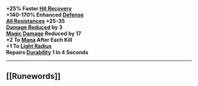**+25% Faster [Hit Recovery](https://diablo.fandom.com/wiki/Hit_Recovery "Hit Recovery")  
+140-170% Enhanced [Defense](https://diablo.fandom.com/wiki/Defense "Defense")  
[All Resistances](https://diablo.fandom.com/wiki/Resistances "Resistances") +25-35  
[Damage Reduced](https://diablo.fandom.com/wiki/Damage_reduction "Damage reduction") by 3  
[Magic Damage](https://diablo.fandom.com/wiki/Arcane "Arcane") Reduced by 17  
+2 To [Mana](https://diablo.fandom.com/wiki/Mana "Mana") After Each Kill  
+1 To [Light Radius](https://diablo.fandom.com/wiki/Light_Radius "Light Radius")  
Repairs [Durability](https://diablo.fandom.com/wiki/Durability "Durability") 1 In 4 Seconds**

---
## [[Runewords]]